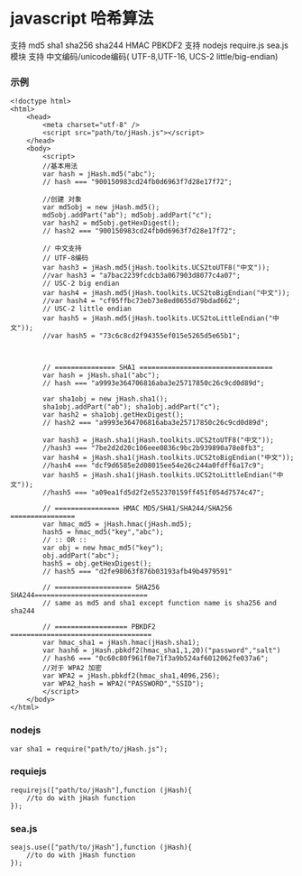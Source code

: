 # javascript 哈希算法

支持 md5 sha1 sha256 sha244 HMAC PBKDF2
支持 nodejs require.js sea.js模块
支持 中文编码/unicode编码( UTF-8,UTF-16, UCS-2 little/big-endian)

### 示例

    <!doctype html>
    <html>
        <head>
            <meta charset="utf-8" />
            <script src="path/to/jHash.js"></script>
        </head>
        <body>
            <script> 
            //基本用法
            var hash = jHash.md5("abc");
            // hash === "900150983cd24fb0d6963f7d28e17f72";

            //创建 对象
            var md5obj = new jHash.md5();
            md5obj.addPart("ab"); md5obj.addPart("c");
            var hash2 = md5obj.getHexDigest();
            // hash2 === "900150983cd24fb0d6963f7d28e17f72";

            // 中文支持
            // UTF-8编码
            var hash3 = jHash.md5(jHash.toolkits.UCS2toUTF8("中文"));
            //var hash3 = "a7bac2239fcdcb3a067903d8077c4a07";
            // USC-2 big endian
            var hash4 = jHash.md5(jHash.toolkits.UCS2toBigEndian("中文"));
            //var hash4 = "cf95ffbc73eb73e8ed0655d79bdad662";
            // USC-2 little endian
            var hash5 = jHash.md5(jHash.toolkits.UCS2toLittleEndian("中文"));
            //var hash5 = "73c6c8cd2f94355ef015e5265d5e65b1";



            // =============== SHA1 =================================
            var hash = jHash.sha1("abc");
            // hash === "a9993e364706816aba3e25717850c26c9cd0d89d";

            var sha1obj = new jHash.sha1();
            sha1obj.addPart("ab"); sha1obj.addPart("c");
            var hash2 = sha1obj.getHexDigest();
            // hash2 === "a9993e364706816aba3e25717850c26c9cd0d89d";

            var hash3 = jHash.sha1(jHash.toolkits.UCS2toUTF8("中文"));
            //hash3 === "7be2d2d20c106eee0836c9bc2b939890a78e8fb3";
            var hash4 = jHash.sha1(jHash.toolkits.UCS2toBigEndian("中文"));
            //hash4 === "dcf9d6585e2d08015ee54e26c244a0fdff6a17c9";
            var hash5 = jHash.sha1(jHash.toolkits.UCS2toLittleEndian("中文"));
            //hash5 === "a09ea1fd5d2f2e552370159ff451f054d7574c47";

            // ================ HMAC MD5/SHA1/SHA244/SHA256 ================
            var hmac_md5 = jHash.hmac(jHash.md5);
            hash5 = hmac_md5("key","abc");
            // :: OR ::
            var obj = new hmac_md5("key");
            obj.addPart("abc");
            hash5 = obj.getHexDigest();
            // hash5 === "d2fe98063f876b03193afb49b4979591"

            // =================== SHA256  SHA244============================
            // same as md5 and sha1 except function name is sha256 and sha244

            // ================== PBKDF2 ===================================
            var hmac_sha1 = jHash.hmac(jHash.sha1);
            var hash6 = jHash.pbkdf2(hmac_sha1,1,20)("password","salt")
            // hash6 === "0c60c80f961f0e71f3a9b524af6012062fe037a6";
            //对于 WPA2 加密
            var WPA2 = jHash.pbkdf2(hmac_sha1,4096,256);
            var WPA2_hash = WPA2("PASSWORD","SSID");
            </script>
        </body>
    </html>

### nodejs

    var sha1 = require("path/to/jHash.js");

### requiejs
    
    requirejs(["path/to/jHash"],function (jHash){
        //to do with jHash function
    });

### sea.js

    seajs.use(["path/to/jHash"],function (jHash){
        //to do with jHash function
    });

